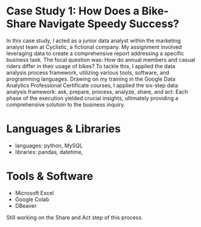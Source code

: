 # Case Study 1: How Does a Bike-Share Navigate Speedy Success?

In this case study, I acted as a junior data analyst within the marketing analyst team at Cyclistic, a fictional company. My assignment involved leveraging data to create a comprehensive report addressing a specific business task. The focal question was: How do annual members and casual riders differ in their usage of bikes? To tackle this, I applied the data analysis process framework, utilizing various tools, software, and programming languages. Drawing on my training in the Google Data Analytics Professional Certificate courses, I applied the six-step data analysis framework: ask, prepare, process, analyze, share, and act. Each phase of the execution yielded crucial insights, ultimately providing a comprehensive solution to the business inquiry.

# Languages & Libraries
* languages: python, MySQL
* libraries: pandas, datetime,

# Tools & Software
* Microsoft Excel
* Google Colab
* DBeaver 


Still working on the Share and Act step of this process.
